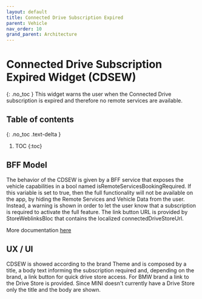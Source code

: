 ```yaml
---
layout: default
title: Connected Drive Subscription Expired
parent: Vehicle
nav_order: 10
grand_parent: Architecture
---
```


# Connected Drive Subscription Expired Widget (CDSEW)

{: .no_toc }
This widget warns the user when the Connected Drive subscription is expired and therefore no remote services are available.

## Table of contents

{: .no_toc .text-delta }

1. TOC
   {:toc}

## BFF Model

The behavior of the CDSEW is given by a BFF service that exposes the vehicle capabilities in a bool named
isRemoteServicesBookingRequired. If this variable is set to true, then the full functionality will not be
available on the app, by hiding the Remote Services and Vehicle Data from the user. Instead, a warning is 
shown in order to let the user know that a subscription is required to activate the full feature.
The link button URL is provided by StoreWeblinksBloc that contains the localized connectedDriveStoreUrl.

More documentation [here](https://https://atc.bmwgroup.net/confluence/pages/viewpage.action?pageId=542114143)

## UX / UI

CDSEW is showed according to the brand Theme and is composed by a title, a body text informing the subscription 
required and, depending on the brand, a link button for quick drive store access.
For BMW brand a link to the Drive Store is provided. Since MINI doesn't currently have a Drive Store 
only the title and the body are shown.
